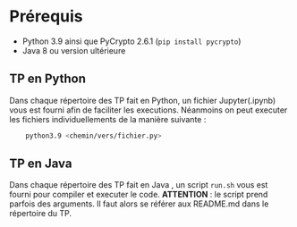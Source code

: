 # Prérequis

- Python 3.9 ainsi que PyCrypto 2.6.1 (`pip install pycrypto`)
- Java 8 ou version ultérieure

## TP en Python

Dans chaque répertoire des TP fait en Python, un fichier Jupyter(.ipynb) vous est fourni afin de faciliter les executions.
Néanmoins on peut executer les fichiers individuellements de la manière suivante :

```bash
    python3.9 <chemin/vers/fichier.py>
```

## TP en Java

Dans chaque répertoire des TP fait en Java , un script `run.sh` vous est fourni pour compiler et executer le code.
**ATTENTION** : le script prend parfois des arguments. Il faut alors se référer aux README.md dans le répertoire du TP.
